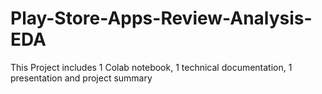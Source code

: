 # Play-Store-Apps-Review-Analysis-EDA
This Project includes 1 Colab notebook, 1 technical documentation, 1 presentation and project summary
